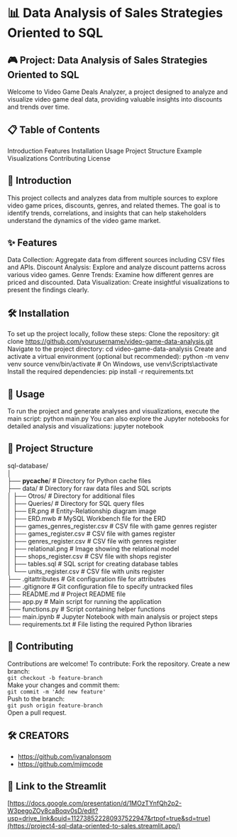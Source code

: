 # 📊 Data Analysis of Sales Strategies Oriented to  SQL

## 🎮 Project: Data Analysis of Sales Strategies Oriented to SQL
Welcome to Video Game Deals Analyzer, a project designed to analyze and visualize video game deal data, providing valuable insights into discounts and trends over time.
## 📋 Table of Contents
Introduction
Features
Installation
Usage
Project Structure
Example Visualizations
Contributing
License

## 📝 Introduction
This project collects and analyzes data from multiple sources to explore video game prices, discounts, genres, and related themes. The goal is to identify trends, correlations, and insights that can help stakeholders understand the dynamics of the video game market.

## ✨ Features
Data Collection: Aggregate data from different sources including CSV files and APIs.
Discount Analysis: Explore and analyze discount patterns across various video games.
Genre Trends: Examine how different genres are priced and discounted.
Data Visualization: Create insightful visualizations to present the findings clearly.

## 🛠️ Installation
To set up the project locally, follow these steps:
Clone the repository:
git clone https://github.com/yourusername/video-game-data-analysis.git
Navigate to the project directory:
cd video-game-data-analysis
Create and activate a virtual environment (optional but recommended):
python -m venv venv
source venv/bin/activate  # On Windows, use venv\Scripts\activate
Install the required dependencies:
pip install -r requirements.txt

## 🚀 Usage
To run the project and generate analyses and visualizations, execute the main script:
python main.py
You can also explore the Jupyter notebooks for detailed analysis and visualizations:
jupyter notebook

## 📁 Project Structure
sql-database/  
│  
├── __pycache__/                    # Directory for Python cache files  
├── data/                           # Directory for raw data files and SQL scripts  
│   ├── Otros/                          # Directory for additional files  
│   ├── Queries/                        # Directory for SQL query files  
│   ├── ER.png                          # Entity-Relationship diagram image  
│   ├── ERD.mwb                         # MySQL Workbench file for the ERD  
│   ├── games_genres_register.csv       # CSV file with game genres register  
│   ├── games_register.csv              # CSV file with games register  
│   ├── genres_register.csv             # CSV file with genres register  
│   ├── relational.png                  # Image showing the relational model  
│   ├── shops_register.csv              # CSV file with shops register  
│   ├── tables.sql                      # SQL script for creating database tables  
│   └── units_register.csv              # CSV file with units register  
├── .gitattributes                  # Git configuration file for attributes  
├── .gitignore                      # Git configuration file to specify untracked files  
├── README.md                       # Project README file  
├── app.py                          # Main script for running the application  
├── functions.py                    # Script containing helper functions  
├── main.ipynb                      # Jupyter Notebook with main analysis or project steps  
└── requirements.txt                # File listing the required Python libraries  


## 🤝 Contributing
Contributions are welcome! To contribute:
Fork the repository.
Create a new branch:  
`git checkout -b feature-branch`  
Make your changes and commit them:  
`git commit -m 'Add new feature'`  
Push to the branch:  
`git push origin feature-branch`  
Open a pull request.

## 🛠️ CREATORS
- https://github.com/ivanalonsom  
- https://github.com/mjimcode

## 📝 Link to the Streamlit 
[https://docs.google.com/presentation/d/1MOzTYnfQh2p2-W3pegoZOy8caBoqv0sD/edit?usp=drive_link&ouid=112738522280937522947&rtpof=true&sd=true](https://project4-sql-data-oriented-to-sales.streamlit.app/)

